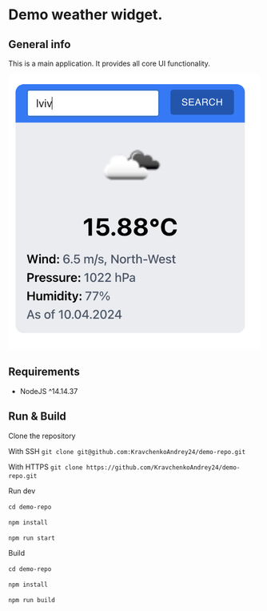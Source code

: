 # Demo weather widget.

## General info

This is a main application. It provides all core UI functionality.

![Preview App](/src/assets/preview.png 'Preview')

## Requirements

- NodeJS ^14.14.37

## Run & Build

Clone the repository

With SSH
`git clone git@github.com:KravchenkoAndrey24/demo-repo.git`

With HTTPS
`git clone https://github.com/KravchenkoAndrey24/demo-repo.git`

Run dev

`cd demo-repo`

`npm install`

`npm run start`

Build

`cd demo-repo`

`npm install`

`npm run build`
